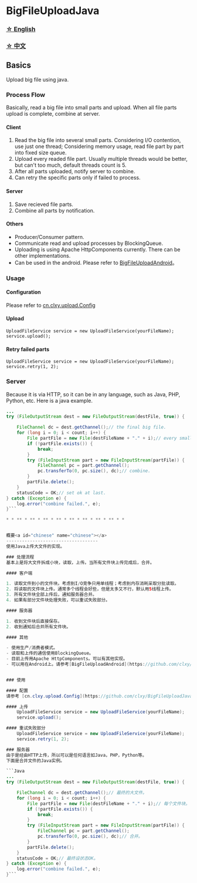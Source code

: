 BigFileUploadJava
====================

### [☆ English](#english) ###
### [☆ 中文](#chinese) ###

Basics <a id="english" name="english"></a>
-----------------------------------
Upload big file using java.

### Process Flow
Basically, read a big file into small parts and upload. When all file parts upload is complete, combine at server.

#### Client

1. Read the big file into several small parts. Considering I/O contention, use just one thread; Considering memory usage, read file part by part into fixed size queue.
2. Upload every readed file part. Usually multiple threads would be better, but can't too much, default threads count is 5.
3. After all parts uploaded, notify server to combine.
4. Can retry the specific parts only if failed to process.

#### Server

1. Save recieved file parts.
2. Combine all parts by notification.

#### Others

- Producer/Consumer pattern.
- Communicate read and upload processes by BlockingQueue.
- Uploading is using Apache HttpComponents currently. There can be other implementations.
- Can be used in the android. Please refer to [BigFileUploadAndroid](https://github.com/clxy/BigFileUploadAndroid)。


### Usage

#### Configuration
Please refer to [cn.clxy.upload.Config](https://github.com/clxy/BigFileUploadJava/blob/master/src/main/java/cn/clxy/upload/Config.java)

#### Upload
	UploadFileService service = new UploadFileService(yourFileName);
	service.upload();

#### Retry failed parts
	UploadFileService service = new UploadFileService(yourFileName);
	service.retry(1, 2);

### Server
Because it is via HTTP, so it can be in any language, such as Java, PHP, Python, etc.
Here is a java example.

```Java
...
try (FileOutputStream dest = new FileOutputStream(destFile, true)) {

	FileChannel dc = dest.getChannel();// the final big file.
	for (long i = 0; i < count; i++) {
		File partFile = new File(destFileName + "." + i);// every small parts.
		if (!partFile.exists()) {
			break;
		}
		try (FileInputStream part = new FileInputStream(partFile)) {
			FileChannel pc = part.getChannel();
			pc.transferTo(0, pc.size(), dc);// combine.
		}
		partFile.delete();
	}
	statusCode = OK;// set ok at last.
} catch (Exception e) {
	log.error("combine failed.", e);
}```

* * ** * ** * ** * ** * ** * ** * ** * ** * *


概要<a id="chinese" name="chinese"></a>
-----------------------------------
使用Java上传大文件的实现。

### 处理流程
基本上是将大文件拆成小块，读取，上传。当所有文件块上传完成后，合并。

#### 客户端

1. 读取文件到小的文件块。考虑到I/O竞争只用单线程；考虑到内存消耗采取分批读取。
2. 将读取的文件块上传。通常多个线程会好些，但是太多又不行，默认用5线程上传。
3. 所有文件块全部上传后，通知服务器合并。
4. 如果有部分文件块处理失败，可以重试失败部分。

#### 服务器

1. 收到文件块后直接保存。
2. 收到通知后合并所有文件块。

#### 其他

- 使用生产/消费者模式。
- 读取和上传的通信使用BlockingQueue。
- 目前上传用Apache HttpComponents。可以有其他实现。
- 可以用在Android上。请参考[BigFileUploadAndroid](https://github.com/clxy/BigFileUploadAndroid)。


### 使用

#### 配置
请参考 [cn.clxy.upload.Config](https://github.com/clxy/BigFileUploadJava/blob/master/src/main/java/cn/clxy/upload/Config.java).

#### 上传
	UploadFileService service = new UploadFileService(yourFileName);
	service.upload();

#### 重试失败部分
	UploadFileService service = new UploadFileService(yourFileName);
	service.retry(1, 2);

### 服务器
由于是经由HTTP上传，所以可以是任何语言如Java，PHP，Python等。
下面是合并文件的Java实例。

```Java
...
try (FileOutputStream dest = new FileOutputStream(destFile, true)) {

	FileChannel dc = dest.getChannel();// 最终的大文件。
	for (long i = 0; i < count; i++) {
		File partFile = new File(destFileName + "." + i);// 每个文件块。
		if (!partFile.exists()) {
			break;
		}
		try (FileInputStream part = new FileInputStream(partFile)) {
			FileChannel pc = part.getChannel();
			pc.transferTo(0, pc.size(), dc);// 合并。
		}
		partFile.delete();
	}
	statusCode = OK;// 最终设状态OK。
} catch (Exception e) {
	log.error("combine failed.", e);
}```
